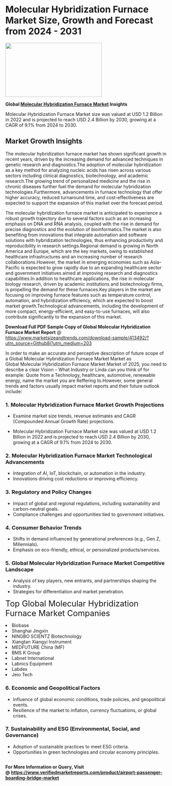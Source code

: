 <H1>Molecular Hybridization Furnace Market Size, Growth and Forecast from 2024 - 2031</H1><img class="aligncenter size-medium wp-image-584254" src="https://thirdeyenews.in/wp-content/uploads/2024/09/Global-Market-Research-300x168.jpeg" alt="" width="300" height="168" /><p><strong>Global&nbsp;<a href="https://www.marketsizeandtrends.com/download-sample/413492/?utm_source=Github8j?utm_medium=203">Molecular Hybridization Furnace Market</a> Insights</strong></p><p>Molecular Hybridization Furnace Market size was valued at USD 1.2 Billion in 2022 and is projected to reach USD 2.4 Billion by 2030, growing at a CAGR of 9.1% from 2024 to 2030.</p><p><h2>Market Growth Insights</h2> <p>The molecular hybridization furnace market has shown significant growth in recent years, driven by the increasing demand for advanced techniques in genetic research and diagnostics.The adoption of molecular hybridization as a key method for analyzing nucleic acids has risen across various sectors including clinical diagnostics, biotechnology, and academic research.The growing trend of personalized medicine and the rise in chronic diseases further fuel the demand for molecular hybridization technologies.Furthermore, advancements in furnace technology that offer higher accuracy, reduced turnaround time, and cost-effectiveness are expected to support the expansion of this market over the forecast period.</p> <p>The molecular hybridization furnace market is anticipated to experience a robust growth trajectory due to several factors such as an increasing emphasis on DNA and RNA analysis, coupled with the rise in demand for precise diagnostics and the evolution of bioinformatics.The market is also benefiting from innovations that integrate automation and software solutions with hybridization technologies, thus enhancing productivity and reproducibility in research settings.Regional demand is growing in North America and Europe, which are the key markets, owing to established healthcare infrastructures and an increasing number of research collaborations.However, the market in emerging economies such as Asia-Pacific is expected to grow rapidly due to an expanding healthcare sector and government initiatives aimed at improving research and diagnostics capabilities.In addition to healthcare applications, the rise in molecular biology research, driven by academic institutions and biotechnology firms, is propelling the demand for these furnaces.Key players in the market are focusing on improving furnace features such as temperature control, automation, and hybridization efficiency, which are expected to boost market growth.Technological advancements, including the development of more compact, energy-efficient, and easy-to-use furnaces, will also contribute significantly to the expansion of this market.<p><span class=""><strong>Download Full PDF Sample Copy of Global Molecular Hybridization Furnace Market Report</strong> @ <a href="https://www.marketsizeandtrends.com/download-sample/413492/?utm_source=Github8j?utm_medium=203" target="_blank">https://www.marketsizeandtrends.com/download-sample/413492/?utm_source=Github8j?utm_medium=203</a></span></p><p>In order to make an accurate and perceptive description of future scope of a Global&nbsp;Molecular Hybridization Furnace Market Market as Global&nbsp;Molecular Hybridization Furnace Market Market of 2025, you need to describe a clear Vision &ndash; What Industry or Linda can you think of for example: Quote from a Technology, healthcare, automotive, renewable energy, name the market you are Reffering to.However, some general trends and factors usually impact market reports and their future outlook include:</p><h3>1.&nbsp;<strong>Molecular Hybridization Furnace Market Growth Projections</strong></h3><ul><li>Examine market size trends, revenue estimates and CAGR (Compounded Annual Growth Rate) projections.</li><li><p>Molecular Hybridization Furnace Market size was valued at USD 1.2 Billion in 2022 and is projected to reach USD 2.4 Billion by 2030, growing at a CAGR of 9.1% from 2024 to 2030.</p></li></ul><h3>2.&nbsp;<strong>Molecular Hybridization Furnace Market Technological Advancements</strong></h3><ul><li>Integration of AI, IoT, blockchain, or automation in the industry.</li><li>Innovations driving cost reductions or improving efficiency.</li></ul><h3>3.&nbsp;<strong>Regulatory and Policy Changes</strong></h3><ul><li>Impact of global and regional regulations, including sustainability and carbon-neutral goals.</li><li>Compliance challenges and opportunities tied to government initiatives.</li></ul><h3>4.&nbsp;<strong>Consumer Behavior Trends</strong></h3><ul><li>Shifts in demand influenced by generational preferences (e.g., Gen Z, Millennials).</li><li>Emphasis on eco-friendly, ethical, or personalized products/services.</li></ul><h3>5.&nbsp;<strong>Global Molecular Hybridization Furnace Market Competitive Landscape</strong></h3><ul><li>Analysis of key players, new entrants, and partnerships shaping the industry.</li><li>Strategies for differentiation and market penetration.</li></ul><p data-pm-slice="1 1 []"><span style="color: inherit; font-family: inherit; font-size: 25px;">Top Global Molecular Hybridization Furnace Market Companies</span></p><div class="" data-test-id=""><p><li>Biobase</li><li> Shanghai Jingxin</li><li> NINGBO SCIENTZ Biotechnology</li><li> Xiangtan Xiangyi Instrument</li><li> MEDFUTURE China (MF)</li><li> BMS K Group</li><li> Labnet International</li><li> Labnics Equipment</li><li> Labdex</li><li> Jeio Tech</li></p></div><h3>6.&nbsp;<strong>Economic and Geopolitical Factors</strong></h3><ul><li>Influence of global economic conditions, trade policies, and geopolitical events.</li><li>Resilience of the market to inflation, currency fluctuations, or global crises.</li></ul><h3>7.&nbsp;<strong>Sustainability and ESG (Environmental, Social, and Governance)</strong></h3><ul><li>Adoption of sustainable practices to meet ESG criteria.</li><li>Opportunities in green technologies and circular economy principles.</li></ul><h2><strong style="font-size: 14px;">For More Information or Query, Visit @&nbsp;</strong><a style="background-color: #ffffff; font-size: 14px;" href="https://www.marketsizeandtrends.com/report/molecular-hybridization-furnace-market/" target="_blank">https://www.verifiedmarketreports.com/product/airport-passenger-boarding-bridge-market</a></h2>